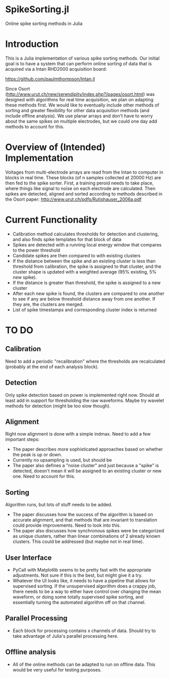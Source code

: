 # SpikeSorting.jl
Online spike sorting methods in Julia

# Introduction

This is a Julia implementation of various spike sorting methods. Our initial goal is to have a system that can perform online sorting of data that is acquired via a Intan RHD2000 acquisition board:

https://github.com/paulmthompson/Intan.jl

Since Osort (http://www.urut.ch/new/serendipity/index.php?/pages/osort.html) was designed with algorithms for real time acquisition, we plan on adapting these methods first. We would like to eventually include other methods of sorting and greater flexibility for other data acquisition methods (and include offline analysis). We use planar arrays and don't have to worry about the same spikes on multiple electrodes, but we could one day add methods to account for this.

# Overview of (Intended) Implementation

Voltages from multi-electrode arrays are read from the Intan to computer in blocks in real time. These blocks (of n samples collected at 20000 Hz) are then fed to the spike sorter. First, a training peroid needs to take place, where things like signal to noise on each electrode are calculated. Then spikes are detected, aligned and sorted according to methods described in the Osort paper: http://www.urut.ch/pdfs/Rutishauser_2006a.pdf

# Current Functionality

* Calibration method calculates thresholds for detection and clustering, and also finds spike templates for that block of data
* Spikes are detected with a running local energy window that compares to the power threshold
* Candidate spikes are then compared to with existing clusters
* If the distance between the spike and an existing cluster is less than threshold from calibration, the spike is assigned to that cluster, and the cluster shape is updated with a weighted average (95% existing, 5% new spike).
* If the distance is greater than threshold, the spike is assigned to a new cluster
* After each new spike is found, the clusters are compared to one another to see if any are below threshold distance away from one another. If they are, the clusters are merged.
* List of spike timestamps and corresponding cluster index is returned

# TO DO

## Calibration

Need to add a periodic "recalibration" where the thresholds are recalculated (probably at the end of each analysis block).

## Detection

Only spike detection based on power is implemented right now. Should at least add in support for thresholding the raw waveforms. Maybe try wavelet methods for detection (might be too slow though).

## Alignment

Right now alignment is done with a simple indmax. Need to add a few important steps:
* The paper describes more sophisticated approaches based on whether the peak is up or down.
* Currently no upsampling is used, but should be
* The paper also defines a "noise cluster" and just because a "spike" is detected, doesn't mean it will be assigned to an existing cluster or new one. Need to account for this.

## Sorting

Algorithm runs, but lots of stuff needs to be added.
* The paper discusses how the success of the algorithm is based on accurate alignment, and that methods that are invariant to translation could provide improvements. Need to look into this.
* The paper also discusses how synchronous spikes were be categorized as unique clusters, rather than linear combinations of 2 already known clusters. This could be addressed (but maybe not in real time).

## User Interface
* PyCall with Matplotlib seems to be pretty fast with the appropriate adjustments. Not sure if this is the best, but might give it a try.
* Whatever the UI looks like, it needs to have a pipeline that allows for supervised sorting. If the unsupervised algorithm does a crappy job, there needs to be a way to either have control over changing the mean waveform, or doing some totally supervised spike sorting, and essentially turning the automated algorithm off on that channel.

## Parallel Processing
* Each block for processing contains x channels of data. Should try to take advantage of Julia's parallel processing here.

## Offline analysis
* All of the online methods can be adapted to run on offline data. This would be very useful for testing purposes.
